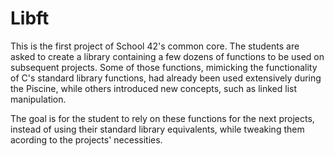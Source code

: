 # Libft
This is the first project of School 42's common core. The students are asked to create a library containing a few dozens of functions to be used on subsequent projects. Some of those functions, mimicking the functionality of C's standard library functions, had already been used extensively during the Piscine, while others introduced new concepts, such as linked list manipulation.

The goal is for the student to rely on these functions for the next projects, instead of using their standard library equivalents, while tweaking them acording to the projects' necessities.
